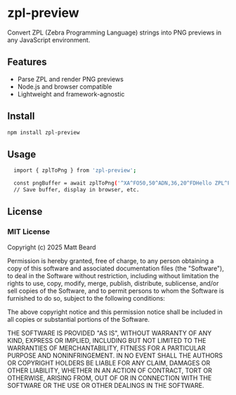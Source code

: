 # zpl-preview

Convert ZPL (Zebra Programming Language) strings into PNG previews in any JavaScript environment.

## Features

- Parse ZPL and render PNG previews
- Node.js and browser compatible
- Lightweight and framework-agnostic

## Install

```bash
npm install zpl-preview
```

## Usage

```bash
  import { zplToPng } from 'zpl-preview';

  const pngBuffer = await zplToPng('^XA^FO50,50^ADN,36,20^FDHello ZPL^FS^XZ');
  // Save buffer, display in browser, etc.
```

## License

### MIT License

Copyright (c) 2025 Matt Beard

Permission is hereby granted, free of charge, to any person obtaining a copy
of this software and associated documentation files (the "Software"), to deal
in the Software without restriction, including without limitation the rights
to use, copy, modify, merge, publish, distribute, sublicense, and/or sell
copies of the Software, and to permit persons to whom the Software is
furnished to do so, subject to the following conditions:

The above copyright notice and this permission notice shall be included in all
copies or substantial portions of the Software.

THE SOFTWARE IS PROVIDED "AS IS", WITHOUT WARRANTY OF ANY KIND, EXPRESS OR
IMPLIED, INCLUDING BUT NOT LIMITED TO THE WARRANTIES OF MERCHANTABILITY,
FITNESS FOR A PARTICULAR PURPOSE AND NONINFRINGEMENT. IN NO EVENT SHALL THE
AUTHORS OR COPYRIGHT HOLDERS BE LIABLE FOR ANY CLAIM, DAMAGES OR OTHER
LIABILITY, WHETHER IN AN ACTION OF CONTRACT, TORT OR OTHERWISE, ARISING FROM,
OUT OF OR IN CONNECTION WITH THE SOFTWARE OR THE USE OR OTHER DEALINGS IN THE
SOFTWARE.
